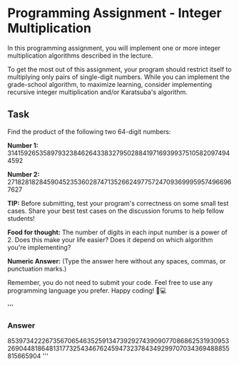 # Programming Assignment - Integer Multiplication

In this programming assignment, you will implement one or more integer multiplication algorithms described in the lecture.

To get the most out of this assignment, your program should restrict itself to multiplying only pairs of single-digit numbers. While you can implement the grade-school algorithm, to maximize learning, consider implementing recursive integer multiplication and/or Karatsuba's algorithm.

## Task

Find the product of the following two 64-digit numbers:

**Number 1:** 3141592653589793238462643383279502884197169399375105820974944592

**Number 2:** 2718281828459045235360287471352662497757247093699959574966967627

**TIP:** Before submitting, test your program's correctness on some small test cases. Share your best test cases on the discussion forums to help fellow students!

**Food for thought:** The number of digits in each input number is a power of 2. Does this make your life easier? Does it depend on which algorithm you're implementing?

**Numeric Answer:** (Type the answer here without any spaces, commas, or punctuation marks.)

Remember, you do not need to submit your code. Feel free to use any programming language you prefer. Happy coding! 🚀💻

'''
### Answer
8539734222673567065463525913473929274390907708686253193095326904481864813177325434676245947323784349299707034369488855815665904
'''